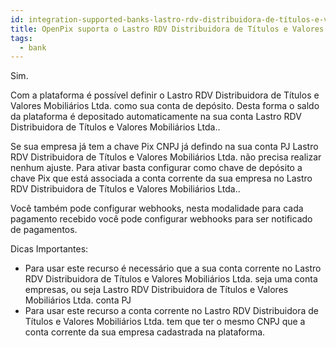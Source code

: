 ```yaml
---
id: integration-supported-banks-lastro-rdv-distribuidora-de-títulos-e-valores-mobiliários-ltda
title: OpenPix suporta o Lastro RDV Distribuidora de Títulos e Valores Mobiliários Ltda. ?
tags:
  - bank
---
```


Sim.

Com a plataforma é possível definir o Lastro RDV Distribuidora de Títulos e Valores Mobiliários Ltda. como sua conta de depósito. Desta forma o saldo da plataforma é depositado automaticamente na sua conta Lastro RDV Distribuidora de Títulos e Valores Mobiliários Ltda..

Se sua empresa já tem a chave Pix CNPJ já defindo na sua conta PJ Lastro RDV Distribuidora de Títulos e Valores Mobiliários Ltda. não precisa realizar nenhum ajuste. Para ativar basta configurar como chave de depósito a chave Pix que está associada a conta corrente da sua empresa no Lastro RDV Distribuidora de Títulos e Valores Mobiliários Ltda..

Você também pode configurar webhooks, nesta modalidade para cada pagamento recebido você pode configurar webhooks para ser notificado de pagamentos.

Dicas Importantes:

- Para usar este recurso é necessário que a sua conta corrente no Lastro RDV Distribuidora de Títulos e Valores Mobiliários Ltda. seja uma conta empresas, ou seja Lastro RDV Distribuidora de Títulos e Valores Mobiliários Ltda. conta PJ
- Para usar este recurso a conta corrente no Lastro RDV Distribuidora de Títulos e Valores Mobiliários Ltda. tem que ter o mesmo CNPJ que a conta corrente da sua empresa cadastrada na plataforma.
